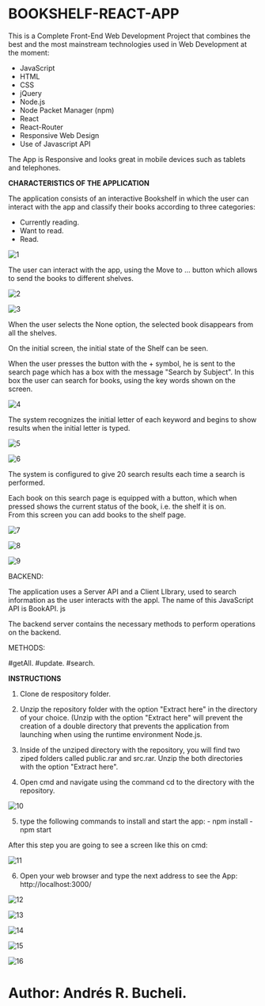 # BOOKSHELF-REACT-APP

This is a Complete Front-End Web Development Project that combines the best and the most mainstream technologies used in Web Development
at the moment:

- JavaScript
- HTML
- CSS
- jQuery
- Node.js
- Node Packet Manager (npm)
- React
- React-Router
- Responsive Web Design
- Use of Javascript API

The App is Responsive and looks great in mobile devices such as tablets and telephones.

<strong>CHARACTERISTICS OF THE APPLICATION</strong>

The application consists of an interactive Bookshelf in which the user can interact with the app and classify their books according to three categories:
- Currently reading.
- Want to read.
- Read.

![1](https://github.com/anferebu/BOOKSHELF-REACT-APP/blob/master/Responsive.jpg)

The user can interact with the app, using the Move to ... button which allows to send the books to different shelves.

![2](https://github.com/anferebu/BOOKSHELF-REACT-APP/blob/master/Changing%20shelf.jpg)

![3](https://github.com/anferebu/BOOKSHELF-REACT-APP/blob/master/Shelf%20changed.jpg)

When the user selects the None option, the selected book disappears from all the shelves.

On the initial screen, the initial state of the Shelf can be seen.

When the user presses the button with the + symbol, he is sent to the search page which has a box with the message "Search by Subject". 
In this box the user can search for books, using the key words shown on the screen.

![4](https://github.com/anferebu/BOOKSHELF-REACT-APP/blob/master/Search%20button.jpg)

The system recognizes the initial letter of each keyword and begins to show results when the initial letter is typed.

![5](https://github.com/anferebu/BOOKSHELF-REACT-APP/blob/master/Artificial%20intelligence.jpg)

![6](https://github.com/anferebu/BOOKSHELF-REACT-APP/blob/master/a%20search.jpg)

The system is configured to give 20 search results each time a search is performed.

Each book on this search page is equipped with a button, which when pressed shows the current status of the book, i.e. the shelf it is on.  
From this screen you can add books to the shelf page.

![7](https://github.com/anferebu/BOOKSHELF-REACT-APP/blob/master/status.jpg)

![8](https://github.com/anferebu/BOOKSHELF-REACT-APP/blob/master/in%20the%20shelf.jpg)

![9](https://github.com/anferebu/BOOKSHELF-REACT-APP/blob/master/Shelf%20changed.jpg)

BACKEND:

The application uses a Server API and a Client LIbrary, used to search information as the user interacts with the appl. The name of this JavaScript API is BookAPI. js

The backend server contains the necessary methods to perform operations on the backend.

METHODS:

#getAll.
#update.
#search.

<strong>INSTRUCTIONS</strong>

1. Clone de respository folder.

2. Unzip the repository folder with the option "Extract here" in the directory of your choice.  (Unzip with the option "Extract here" will prevent the creation of a double directory that prevents the application from launching when using the runtime environment Node.js.

3. Inside of the unziped directory with the repository, you will find two ziped folders called public.rar and src.rar.  Unzip the both directories with the option "Extract here".

4. Open cmd and navigate using the command cd to the directory with the repository.

![10](https://github.com/anferebu/BOOKSHELF-REACT-APP/blob/master/4paso.jpg)

5. type the following commands to install and start the app:
                                   - npm install
                                   - npm start

After this step you are going to see a screen like this on cmd:

![11](https://github.com/anferebu/BOOKSHELF-REACT-APP/blob/master/5paso.jpg)
 
6. Open your web browser and type the next address to see the App:
                                    http://localhost:3000/

![12](https://github.com/anferebu/BOOKSHELF-REACT-APP/blob/master/zoom1.jpg)

![13](https://github.com/anferebu/BOOKSHELF-REACT-APP/blob/master/zoom2.jpg)

![14](https://github.com/anferebu/BOOKSHELF-REACT-APP/blob/master/zoom3.jpg)

![15](https://github.com/anferebu/BOOKSHELF-REACT-APP/blob/master/zoom4.jpg)

![16](https://github.com/anferebu/BOOKSHELF-REACT-APP/blob/master/zoom5.jpg)

# Author: Andrés R. Bucheli.

